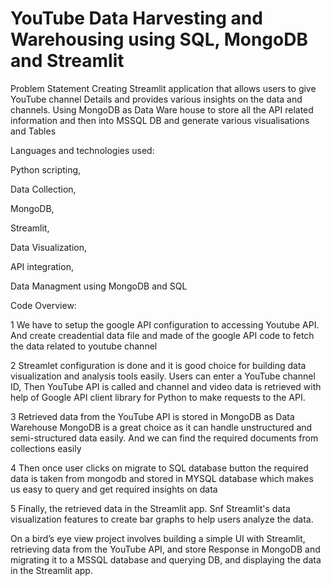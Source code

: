 # YouTube Data Harvesting and Warehousing using SQL, MongoDB and Streamlit

Problem Statement
Creating Streamlit application that allows users to give YouTube channel Details and provides various insights on the data and channels. Using MongoDB as Data Ware house to store all the API related information and then into MSSQL DB and generate various visualisations and Tables 


Languages and technologies used:

Python scripting, 

Data Collection,

MongoDB, 

Streamlit, 

Data Visualization,

API integration, 

Data Managment using MongoDB  and SQL


Code Overview:

1	We have to setup the google API configuration to accessing Youtube API. And create creadential data file and made of the google API code to fetch the data related to youtube channel

2	Streamlet configuration is done and it is good choice for building data visualization and analysis tools easily. Users can enter a YouTube channel ID, Then YouTube API is called and channel and video data is retrieved with help of Google API client library for Python to make requests to the API.

3	Retrieved data from the YouTube API is stored in MongoDB as Data Warehouse MongoDB is a great choice as it can handle unstructured and semi-structured data easily. And we can find the required documents from collections easily 

4	Then once user clicks on migrate to SQL database button the required data is taken from mongodb and stored in MYSQL database which makes us easy to query and get required insights on data

5	Finally, the retrieved data in the Streamlit app. Snf Streamlit's data visualization features to create bar graphs to help users analyze the data.

On a bird’s eye view project involves building a simple UI with Streamlit, retrieving data from the YouTube API, and store Response in MongoDB and migrating it to a MSSQL database and querying DB, and displaying the data in the Streamlit app.
